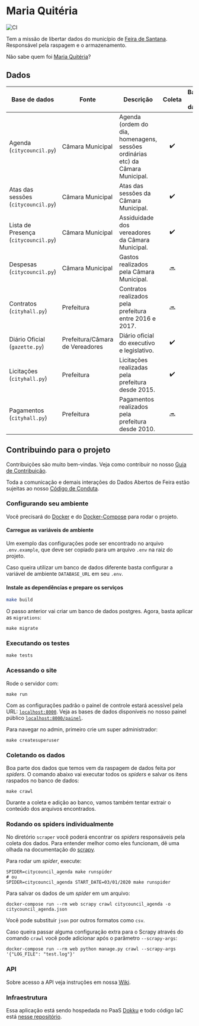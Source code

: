 # Maria Quitéria

![CI](https://github.com/DadosAbertosDeFeira/maria-quiteria/workflows/CI/badge.svg)

Tem a missão de libertar dados do município de [Feira de Santana](https://pt.wikipedia.org/wiki/Feira_de_Santana).
Responsável pela raspagem e o armazenamento.

Não sabe quem foi [Maria Quitéria](https://pt.wikipedia.org/wiki/Maria_Quit%C3%A9ria)?

## Dados

| Base de dados | Fonte | Descrição        | Coleta          | Banco de dados | Download |
| ------------- | ------------- | ------------- |:-------------:|:-----:|:-----:|
| Agenda (`citycouncil.py`) | Câmara Municipal | Agenda (ordem do dia, homenagens, sessões ordinárias etc) da Câmara Municipal. | :heavy_check_mark: | :heavy_check_mark: | [Kaggle](https://www.kaggle.com/dadosabertosdefeira/agenda-da-cmara-de-vereadores) |
| Atas das sessões (`citycouncil.py`) | Câmara Municipal | Atas das sessões da Câmara Municipal. | :heavy_check_mark: | :heavy_check_mark: | 🔜 |
| Lista de Presença (`citycouncil.py`) | Câmara Municipal | Assiduidade dos vereadores da Câmara Municipal. | :heavy_check_mark: | :heavy_check_mark: | [Kaggle](https://www.kaggle.com/dadosabertosdefeira/assiduidade-dos-vereadores) |
| Despesas (`citycouncil.py`) | Câmara Municipal | Gastos realizados pela Câmara Municipal. | 🔜 | :heavy_check_mark: | 🔜 |
| Contratos (`cityhall.py`) | Prefeitura | Contratos realizados pela prefeitura entre 2016 e 2017. | 🔜 | 🔜 | 🔜 |
| Diário Oficial (`gazette.py`) | Prefeitura/Câmara de Vereadores | Diário oficial do executivo e legislativo. | :heavy_check_mark: | :heavy_check_mark: | [Kaggle](https://www.kaggle.com/dadosabertosdefeira/dirios-oficiais-do-executivo-e-do-legislativo)  |
| Licitações (`cityhall.py`) | Prefeitura | Licitações realizadas pela prefeitura desde 2015. | :heavy_check_mark: | :heavy_check_mark: | [Kaggle](https://www.kaggle.com/dadosabertosdefeira/licitaes-da-prefeitura-de-feira-de-santana) |
| Pagamentos (`cityhall.py`) | Prefeitura | Pagamentos realizados pela prefeitura desde 2010. | 🔜 | 🔜 | 🔜 |

## Contribuindo para o projeto

Contribuições são muito bem-vindas. Veja como contribuir no nosso [Guia de Contribuição](CONTRIBUTING.md).

Toda a comunicação e demais interações do Dados Abertos de Feira estão sujeitas
ao nosso [Código de Conduta](CODE_OF_CONDUCT.md).

### Configurando seu ambiente

Você precisará do [Docker](https://docs.docker.com/install/)
e do [Docker-Compose](https://docs.docker.com/compose/install/) para rodar o projeto.

#### Carregue as variáveis de ambiente

Um exemplo das configurações pode ser encontrado no arquivo `.env.example`,
que deve ser copiado para um arquivo `.env` na raiz do projeto.

Caso queira utilizar um banco de dados diferente basta configurar a variável
de ambiente `DATABASE_URL` em seu `.env`.

#### Instale as dependências e prepare os serviços

```bash
make build
```

O passo anterior vai criar um banco de dados postgres.
Agora, basta aplicar as `migrations`:

```
make migrate
```

### Executando os testes

```
make tests
```

### Acessando o site

Rode o servidor com:
```
make run
```

Com as configurações padrão o painel de controle estará acessível pela URL:
[`localhost:8000`](http://localhost:8000). Veja as bases de dados disponíveis
no nosso painel público [`localhost:8000/painel`](http://localhost:8000/painel).

Para navegar no admin, primeiro crie um super administrador:
```
make createsuperuser
```

### Coletando os dados

Boa parte dos dados que temos vem da raspagem de dados feita por _spiders_.
O comando abaixo vai executar todos os _spiders_ e salvar os itens raspados
no banco de dados:

```
make crawl
```

Durante a coleta e adição ao banco, vamos também tentar extrair o conteúdo
dos arquivos encontrados.

### Rodando os spiders individualmente

No diretório `scraper` você poderá encontrar os _spiders_ responsáveis pela
coleta dos dados. Para entender melhor como eles funcionam, dê uma olhada
na documentação do [scrapy](https://docs.scrapy.org/).

Para rodar um _spider_, execute:

```
SPIDER=citycouncil_agenda make runspider
# ou
SPIDER=citycouncil_agenda START_DATE=03/01/2020 make runspider
```

Para salvar os dados de um _spider_ em um arquivo:

```
docker-compose run --rm web scrapy crawl citycouncil_agenda -o citycouncil_agenda.json
```

Você pode substituir `json` por outros formatos como `csv`.

Caso queira passar alguma configuração extra para o Scrapy através
do comando `crawl` você pode adicionar após o parâmetro `--scrapy-args`:

```
docker-compose run --rm web python manage.py crawl --scrapy-args '{"LOG_FILE": "test.log"}'
```

### API

Sobre acesso a API veja instruções em nossa [Wiki](https://github.com/DadosAbertosDeFeira/maria-quiteria/wiki/API).


### Infraestrutura

Essa aplicação está sendo hospedada no PaaS [Dokku](https://dokku.com/docs/) e todo código IaC está [nesse repositório](https://github.com/DadosAbertosDeFeira/iac).